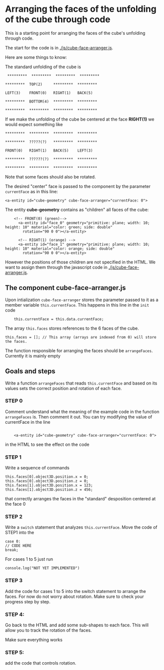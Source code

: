 # Arranging the faces of the unfolding of the cube through code

This is a starting point for arranging the faces of the cube's unfolding through code.

The start for the code is in [./js/cube-face-arranger.js](./js/cube-face-arranger.js).

Here are some things to know:


The standard unfolding of the cube is 


```
 *********  *********  *********  *********

*********  TOP(2)     *********  *********

LEFT(3)    FRONT(0)   RIGHT(1)   BACK(5)

*********  BOTTOM(4)  *********  *********
        
*********  *********  *********  *********
```

If we make the unfolding of the cube be centered at the face **RIGHT(1)** we would expect something like

```
*********  *********  *********  *********

*********  ?????(?)   *********  *********

FRONT(0)   RIGHT(1)   BACK(5)    LEFT(3)

*********  ??????(?)  *********  *********
        
*********  *********  *********  *********
```

Note that some faces should also be rotated. 

The desired "center" face is passed to the component by the parameter ```currentFace``` as in this line:

```
<a-entity id="cube-geometry" cube-face-arranger="currentFace: 0">
```

The entity **cube-geometry** contains as "children" all faces of the cube:

```
    <!-- FRONT(0) (green)-->
      <a-entity id="face_0" geometry="primitive: plane; width: 10; height: 10" material="color: green; side: double"
        rotation="90 0 0"></a-entity>

      <!-- RIGHT(1) (orange) -->
      <a-entity id="face_1" geometry="primitive: plane; width: 10; height: 10" material="color: orange; side: double"
        rotation="90 0 0"></a-entity>
```

However the positions of those children are not specified in the HTML. We want to assign them through the javascript code in [./js/cube-face-arranger.js](./js/cube-face-arranger.js).


## The component **cube-face-arranger.js**

Upon intialization ```cube-face-arranger``` stores the parameter passed to it as a member variable ```this.currentFace```. This happens in this line in the ```init``` code

```
    this.currentFace = this.data.currentFace;
```

The array ```this.faces``` stores references to the 6 faces of the cube. 

```
this.faces = []; // This array (arrays are indexed from 0) will store the faces. 
```

The function responsible for arranging the faces should be ```arrangeFaces```. Currently it is mainly empty

## Goals and steps

Write a function ```arrangeFaces``` that reads ```this.currentFace``` and based on its values sets the correct 
position and rotation of each face. 


### STEP 0
Comment understand what the meaning of the example code in the function ```arrangeFaces``` is. Then comment it out.
You can try modifying the value of currentFace in the line
```

    <a-entity id="cube-geometry" cube-face-arranger="currentFace: 0">

```
in the HTML to see the effect on the code


### STEP 1
Write a sequence of commands 
```
this.faces[0].object3D.position.x = 0;
this.faces[0].object3D.position.z = 0;
this.faces[1].object3D.position.x = 123;
this.faces[1].object3D.position.z = 456;
```
that correctly arranges the faces in the "standard" desposition centered at the face 0

### STEP 2

Write a ```switch``` statement that analyzes ```this.currentFace```. Move the code of STEP1 into the 
``` 
case 0:
// CODE HERE
break;
```

For cases 1 to 5 just run
```
console.log("NOT YET IMPLEMENTED")
```

### STEP 3

Add the code for cases 1 to 5 into the switch statement to arrange the faces. For now do not worry about rotation. Make sure to check your progress step by step. 


### STEP 4:

Go back to the HTML and add some sub-shapes to each face. This will allow you to track the rotation of the faces.

Make sure everything works

### STEP 5: 

add the code that controls rotation. 
